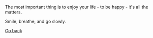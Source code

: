 The most important thing is to
enjoy your life - to be happy -
it's all the matters.

Smile, breathe, and go slowly.

[Go back](../quote.md)
